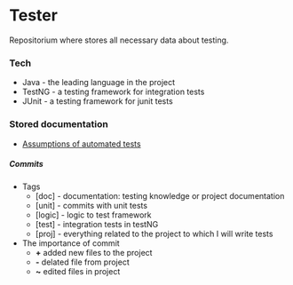 # Tester
Repositorium where stores all necessary data about testing.

### Tech
* Java   -  the leading language in the project
* TestNG -  a testing framework for integration tests
* JUnit  -  a testing framework for junit tests 

### Stored documentation
* [Assumptions of automated tests](https://github.com/michalHryniewiecki/Tester/testingKnowledge/AssumptionsOfAutomatedTests.md)

##### Commits
* Tags
  * [doc] - documentation: testing knowledge or project documentation
  * [unit] - commits with unit tests
  * [logic] - logic to test framework   
  * [test] - integration tests in testNG
  * [proj] - everything related to the project to which I will write tests
* The importance of commit
  * **+** added new files to the project 
  * **-** delated file from project 
  * **~** edited files in project   


